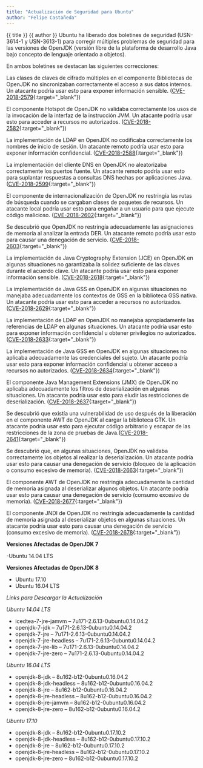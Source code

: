 ```yaml
---
title: "Actualización de Seguridad para Ubuntu"
author: "Felipe Castañeda"
---
```

{{ title }}
{{ author }}
Ubuntu ha liberado dos boletines de seguridad (USN-3614-1 y USN-3613-1) para corregir múltiples problemas de seguridad para las versiones de OpenJDK (versión libre de la plataforma de desarrollo Java bajo concepto de lenguaje orientado a objetos).

En ambos boletines se destacan las siguientes correcciones:

Las clases de claves de cifrado múltiples en el componente Bibliotecas de OpenJDK no sincronizaban correctamente el acceso a sus datos internos. Un atacante podría usar esto para exponer información sensible. ([CVE-2018-2579](https://people.canonical.com/~ubuntu-security/cve/CVE-2018-2579){:target="_blank"})

El componente Hotspot de OpenJDK no validaba correctamente los usos de la invocación de la interfaz de la instrucción JVM. Un atacante podría usar esto para acceder a recursos no autorizados. ([CVE-2018-2582](https://people.canonical.com/~ubuntu-security/cve/CVE-2018-2582){:target="_blank"})

La implementación de LDAP en OpenJDK no codificaba correctamente los nombres de inicio de sesión. Un atacante remoto podría usar esto para exponer información confidencial. ([CVE-2018-2588](https://people.canonical.com/~ubuntu-security/cve/CVE-2018-2588){:target="_blank"})

La implementación del cliente DNS en OpenJDK no aleatorizaba correctamente los puertos fuente. Un atacante remoto podría usar esto para suplantar respuestas a consultas DNS hechas por aplicaciones Java. ([CVE-2018-2599](https://people.canonical.com/~ubuntu-security/cve/CVE-2018-2599){:target="_blank"})

El componente de internacionalización de OpenJDK no restringía las rutas de búsqueda cuando se cargaban clases de paquetes de recursos. Un atacante local podría usar esto para engañar a un usuario para que ejecute código malicioso. ([CVE-2018-2602](https://people.canonical.com/~ubuntu-security/cve/CVE-2018-2602){:target="_blank"})

Se descubrió que OpenJDK no restringía adecuadamente las asignaciones de memoria al analizar la entrada DER. Un atacante remoto podría usar esto para causar una denegación de servicio. ([CVE-2018-2603](https://people.canonical.com/~ubuntu-security/cve/CVE-2018-2603){:target="_blank"})

La implementación de Java Cryptography Extension (JCE) en OpenJDK en algunas situaciones no garantizaba la solidez suficiente de las claves durante el acuerdo clave. Un atacante podría usar esto para exponer información sensible. ([CVE-2018-2618](https://people.canonical.com/~ubuntu-security/cve/CVE-2018-2618){:target="_blank"})

La implementación de Java GSS en OpenJDK en algunas situaciones no manejaba adecuadamente los contextos de GSS en la biblioteca GSS nativa. Un atacante podría usar esto para acceder a recursos no autorizados. ([CVE-2018-2629](https://people.canonical.com/~ubuntu-security/cve/CVE-2018-2629){:target="_blank"})

La implementación de LDAP en OpenJDK no manejaba apropiadamente las referencias de LDAP en algunas situaciones. Un atacante podría usar esto para exponer información confidencial u obtener privilegios no autorizados. ([CVE-2018-2633](https://people.canonical.com/~ubuntu-security/cve/CVE-2018-2633){:target="_blank"})

La implementación de Java GSS en OpenJDK en algunas situaciones no aplicaba adecuadamente las credenciales del sujeto. Un atacante podría usar esto para exponer información confidencial u obtener acceso a recursos no autorizados. ([CVE-2018-2634](https://people.canonical.com/~ubuntu-security/cve/CVE-2018-2634){:target="_blank"})

El componente Java Management Extensions (JMX) de OpenJDK no aplicaba adecuadamente los filtros de deserialización en algunas situaciones. Un atacante podría usar esto para eludir las restricciones de deserialización. ([CVE-2018-2637](https://people.canonical.com/~ubuntu-security/cve/CVE-2018-2637){:target="_blank"})

Se descubrió que existía una vulnerabilidad de uso después de la liberación en el componente AWT de OpenJDK al cargar la biblioteca GTK. Un atacante podría usar esto para ejecutar código arbitrario y escapar de las restricciones de la zona de pruebas de Java.([CVE-2018-2641](https://people.canonical.com/~ubuntu-security/cve/CVE-2018-2641){:target="_blank"})

Se descubrió que, en algunas situaciones, OpenJDK no validaba correctamente los objetos al realizar la deserialización. Un atacante podría usar esto para causar una denegación de servicio (bloqueo de la aplicación o consumo excesivo de memoria). ([CVE-2018-2663](https://people.canonical.com/~ubuntu-security/cve/CVE-2018-2663){:target="_blank"})

El componente AWT de OpenJDK no restringía adecuadamente la cantidad de memoria asignada al deserializar algunos objetos. Un atacante podría usar esto para causar una denegación de servicio (consumo excesivo de memoria). ([CVE-2018-2677](https://people.canonical.com/~ubuntu-security/cve/CVE-2018-2677){:target="_blank"})

El componente JNDI de OpenJDK no restringía adecuadamente la cantidad de memoria asignada al deserializar objetos en algunas situaciones. Un atacante podría usar esto para causar una denegación de servicio (consumo excesivo de memoria). ([CVE-2018-2678](https://people.canonical.com/~ubuntu-security/cve/CVE-2018-2678){:target="_blank"})

**Versiones Afectadas de OpenJDK 7**

-Ubuntu 14.04 LTS

**Versiones Afectadas de OpenJDK 8**

- Ubuntu 17.10
- Ubuntu 16.04 LTS

*Links para Descargar la Actualización*

*Ubuntu 14.04 LTS*
- icedtea-7-jre-jamvm – 7u171-2.6.13-0ubuntu0.14.04.2
- openjdk-7-jdk – 7u171-2.6.13-0ubuntu0.14.04.2
- openjdk-7-jre – 7u171-2.6.13-0ubuntu0.14.04.2
- openjdk-7-jre-headless – 7u171-2.6.13-0ubuntu0.14.04.2
- openjdk-7-jre-lib – 7u171-2.6.13-0ubuntu0.14.04.2
- openjdk-7-jre-zero – 7u171-2.6.13-0ubuntu0.14.04.2

*Ubuntu 16.04 LTS*
- openjdk-8-jdk – 8u162-b12-0ubuntu0.16.04.2
- openjdk-8-jdk-headless – 8u162-b12-0ubuntu0.16.04.2
- openjdk-8-jre – 8u162-b12-0ubuntu0.16.04.2
- openjdk-8-jre-headless – 8u162-b12-0ubuntu0.16.04.2
- openjdk-8-jre-jamvm – 8u162-b12-0ubuntu0.16.04.2
- openjdk-8-jre-zero – 8u162-b12-0ubuntu0.16.04.2

*Ubuntu 17.10*
- openjdk-8-jdk – 8u162-b12-0ubuntu0.17.10.2
- openjdk-8-jdk-headless – 8u162-b12-0ubuntu0.17.10.2
- openjdk-8-jre – 8u162-b12-0ubuntu0.17.10.2
- openjdk-8-jre-headless – 8u162-b12-0ubuntu0.17.10.2
- openjdk-8-jre-zero – 8u162-b12-0ubuntu0.17.10.2
